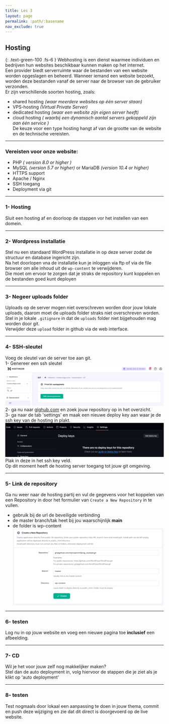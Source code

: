 ```yaml
---
title: Les 3
layout: page
permalink: :path/:basename
nav_exclude: true
---
```


## Hosting
{: .text-green-100 .fs-6 }
Webhosting is een dienst waarmee individuen en bedrijven hun websites beschikbaar kunnen maken op het internet.  
Een provider biedt serverruimte waar de bestanden van een website worden opgeslagen en beheerd. Wanneer iemand een website bezoekt, worden deze bestanden vanaf de server naar de browser van de gebruiker verzonden.  
Er zijn verschillende soorten hosting, zoals:
- shared hosting _(waar meerdere websites op één server staan)_
- VPS-hosting _(Virtual Private Server)_
- dedicated hosting _(waar een website zijn eigen server heeft)_
- cloud hosting _( waarbij een dynamisch aantal servers gekoppeld zijn aan één service )_  
De keuze voor een type hosting hangt af van de grootte van de website en de technische vereisten.

---
### Vereisten voor onze website:
- PHP _( version 8.0 or higher )_
- MySQL _(version 5.7 or higher)_ or MariaDB _(version 10.4 or higher)_
- HTTPS support
- Apache / Nginx
- SSH toegang
- Deployment via git


---
### 1- Hosting
Sluit een hosting af en doorloop de stappen vor het instellen van een domein.

---
### 2- Wordpress installatie
Stel nu een standaard WordPress installatie in op deze server zodat de structuur en database ingericht zijn.  
Na het doorlopen vna de installatie kun je inloggen via ftp of via de file browser om alle inhoud uit de `wp-content` te verwijderen.  
Die moet om ervoor te zorgen dat je straks de repository kunt koppelen en de bestanden goed kunt deployen

---
### 3- Negeer uploads folder
Uploads op de server mogen niet overschreven worden door jouw lokale uploads, daarom moet de uploads folder straks niet overschreven worden.  
Stel in je lokale `.gitignore` in dat de `uploads` folder niet bijgehouden mag worden door git.  
Verwijder deze `upload` folder in github via de web interface.

---
### 4- SSH-sleutel
Voeg de sleutel van de server toe aan git.  
1- Genereer een ssh sleutel  
![generate_key.png](images/generate_key.png)
2- ga nu naar [gighub.com](https://github.com/) en zoek jouw repository op in het overzicht.  
3- ga naar de tab 'settings' en maak een nieuwe deploy key aan waar je de ssh key van de hosting in plakt.  
![deploy_keys.png](images/deploy_keys.png)
Plak in deze in het ssh key veld.  
Op dit moment heeft de hosting server toegang tot jouw git omgeving.

---
### 5- Link de repository 
Ga nu weer naar de hosting partij en vul de gegevens voor het koppelen van een Repository in door het formulier van `Create a New Repository` in te vullen.    
- gebruik bij de url de beveiligde verbinding
- de master branch/tak heet bij jou waarschijnlijk **main**
- de folder is wp-content
  ![repository.png](images/repository.png)

---
### 6- testen
Log nu in op jouw website en voeg een nieuwe pagina toe **inclusief** een afbeelding.

---
### 7- CD
Wil je het voor jouw zelf nog makkelijker maken?  
Stel dan de auto deployment in, volg hiervoor de stappen die je ziet als je klikt op 'auto deployment'

---
### 8- testen
Test nogmaals door lokaal een aanpassing te doen in jouw thema, commit en push deze wijziging en zie dat dit direct is doorgevoerd op de live website.